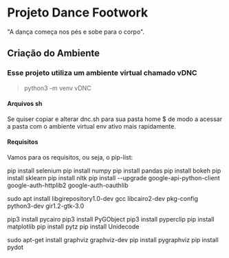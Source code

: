 # Projeto Dance Footwork

"A dança começa nos pés e sobe para o corpo".


## Criação do Ambiente

### Esse projeto utiliza um ambiente virtual chamado vDNC

> python3 -m venv vDNC

#### Arquivos sh
Se quiser copiar e alterar dnc.sh para sua pasta home $ de modo a acessar a pasta com o ambiente virtual env ativo mais rapidamente.

#### Requisitos

Vamos para os requisitos, ou seja, o pip-list:

pip install selenium
pip install numpy
pip install pandas
pip install bokeh
pip install sklearn
pip install nltk
pip install --upgrade google-api-python-client google-auth-httplib2 google-auth-oauthlib

sudo apt install libgirepository1.0-dev gcc libcairo2-dev pkg-config python3-dev gir1.2-gtk-3.0 

pip3 install pycairo
pip3 install PyGObject
pip3 install pyperclip
pip install matplotlib
pip install pytz
pip install Unidecode

sudo apt-get install graphviz graphviz-dev
pip install pygraphviz
pip install pydot


